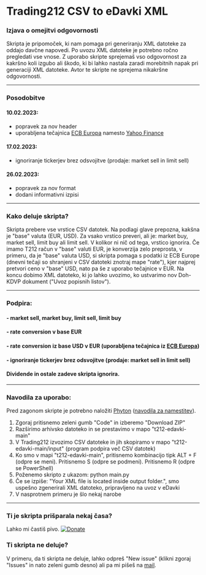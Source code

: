 # Trading212 CSV to eDavki XML

### Izjava o omejitvi odgovornosti
Skripta je pripomoček, ki nam pomaga pri generiranju XML datoteke za oddajo davčne napovedi. Po uvozu XML datoteke je potrebno ročno pregledati vse vnose. Z uporabo skripte sprejemaš vso odgovornost za kakršno koli izgubo ali škodo, ki bi lahko nastala zaradi morebitnih napak pri generaciji XML datoteke. Avtor te skripte ne sprejema nikakršne odgovornosti.

---

### Posodobitve
#### 10.02.2023:
- popravek za nov header
- uporabljena tečajnica [ECB Europa](https://www.ecb.europa.eu/stats/eurofxref/eurofxref-hist.xml) namesto [Yahoo Finance](https://finance.yahoo.com/quote/EUR%3DX/history?p=EUR%3DX)
#### 17.02.2023:
- ignoriranje tickerjev brez odsvojitve (prodaje: market sell in limit sell)
#### 26.02.2023:
- popravek za nov format
- dodani informativni izpisi
---

### Kako deluje skripta?
Skripta prebere vse vrstice CSV datotek. Na podlagi glave prepozna, kakšna je "base" valuta (EUR, USD). Za vsako vrstico preveri, ali je: market buy, market sell, limit buy ali limit sell. V kolikor ni nič od tega, vrstico ignorira. Če imamo T212 račun v "base" valuti EUR, je konverzija zelo preprosta, v primeru, da je "base" valuta USD, si skripta pomaga s podatki iz ECB Europe (dnevni tečaji so shranjeni v CSV datoteki znotraj mape "rate"), kjer najprej pretvori ceno v "base" USD, nato pa še z uporabo tečajnice v EUR. Na koncu dobimo XML datoteko, ki jo lahko uvozimo, ko ustvarimo nov Doh-KDVP dokument ("Uvoz popisnih listov").

---

### Podpira:
#### - market sell, market buy, limit sell, limit buy
#### - rate conversion v base EUR
#### - rate conversion iz base USD v EUR (uporabljena tečajnica iz [ECB Europa](https://www.ecb.europa.eu/stats/eurofxref/eurofxref-hist.xml))
#### - ignoriranje tickerjev brez odsvojitve (prodaje: market sell in limit sell)
#### Dividende in ostale zadeve skripta ignorira.

---

### Navodila za uporabo:
Pred zagonom skripte je potrebno naložiti [Phyton](https://www.python.org/downloads/windows/) ([navodila za namestitev](https://realpython.com/installing-python/)).

1. Zgoraj pritisnemo zeleni gumb "Code" in izberemo "Download ZIP"
2. Razširimo arhivsko datoteko in se prestavimo v mapo "t212-edavki-main"
3. V Trading212 izvozimo CSV datoteke in jih skopiramo v mapo "t212-edavki-main/input" (program podpira več CSV datotek)
4. Ko smo v mapi "t212-edavki-main", pritisnemo kombinacijo tipk ALT + F (odpre se meni). Pritisnemo S (odpre se podmeni). Pritisnemo R (odpre se PowerShell)
5. Poženemo skripto z ukazom: python main.py
7. Če se izpiše: "Your XML file is located inside output folder.", smo uspešno zgenerirali XML datoteko, pripravljeno na uvoz v eDavki
8. V nasprotnem primeru je šlo nekaj narobe

---

### Ti je skripta prišparala nekaj časa?
Lahko mi častiš pivo.
[![Donate](https://img.shields.io/badge/Donate-PayPal-green.svg)](https://www.paypal.com/cgi-bin/webscr?cmd=_s-xclick&hosted_button_id=HP6Z34ASADB4Y)

### Ti skripta ne deluje?
V primeru, da ti skripta ne deluje, lahko odpreš "New issue" (klikni zgoraj "Issues" in nato zeleni gumb desno) ali pa mi pišeš na [mail](mailto:lenar.rahmatullin@gmail.com).
